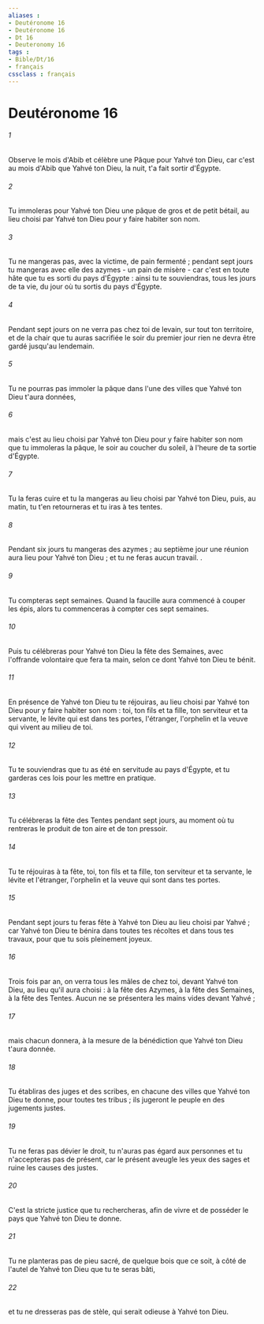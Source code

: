 ```yaml
---
aliases : 
- Deutéronome 16
- Deutéronome 16
- Dt 16
- Deuteronomy 16
tags : 
- Bible/Dt/16
- français
cssclass : français
---
```


# Deutéronome 16

###### 1
Observe le mois d'Abib et célèbre une Pâque pour Yahvé ton Dieu, car c'est au mois d'Abib que Yahvé ton Dieu, la nuit, t'a fait sortir d'Égypte. 
###### 2
Tu immoleras pour Yahvé ton Dieu une pâque de gros et de petit bétail, au lieu choisi par Yahvé ton Dieu pour y faire habiter son nom. 
###### 3
Tu ne mangeras pas, avec la victime, de pain fermenté ; pendant sept jours tu mangeras avec elle des azymes - un pain de misère - car c'est en toute hâte que tu es sorti du pays d'Égypte : ainsi tu te souviendras, tous les jours de ta vie, du jour où tu sortis du pays d'Égypte. 
###### 4
Pendant sept jours on ne verra pas chez toi de levain, sur tout ton territoire, et de la chair que tu auras sacrifiée le soir du premier jour rien ne devra être gardé jusqu'au lendemain. 
###### 5
Tu ne pourras pas immoler la pâque dans l'une des villes que Yahvé ton Dieu t'aura données, 
###### 6
mais c'est au lieu choisi par Yahvé ton Dieu pour y faire habiter son nom que tu immoleras la pâque, le soir au coucher du soleil, à l'heure de ta sortie d'Égypte. 
###### 7
Tu la feras cuire et tu la mangeras au lieu choisi par Yahvé ton Dieu, puis, au matin, tu t'en retourneras et tu iras à tes tentes. 
###### 8
Pendant six jours tu mangeras des azymes ; au septième jour une réunion aura lieu pour Yahvé ton Dieu ; et tu ne feras aucun travail. . 
###### 9
Tu compteras sept semaines. Quand la faucille aura commencé à couper les épis, alors tu commenceras à compter ces sept semaines. 
###### 10
Puis tu célébreras pour Yahvé ton Dieu la fête des Semaines, avec l'offrande volontaire que fera ta main, selon ce dont Yahvé ton Dieu te bénit. 
###### 11
En présence de Yahvé ton Dieu tu te réjouiras, au lieu choisi par Yahvé ton Dieu pour y faire habiter son nom : toi, ton fils et ta fille, ton serviteur et ta servante, le lévite qui est dans tes portes, l'étranger, l'orphelin et la veuve qui vivent au milieu de toi. 
###### 12
Tu te souviendras que tu as été en servitude au pays d'Égypte, et tu garderas ces lois pour les mettre en pratique. 
###### 13
Tu célébreras la fête des Tentes pendant sept jours, au moment où tu rentreras le produit de ton aire et de ton pressoir. 
###### 14
Tu te réjouiras à ta fête, toi, ton fils et ta fille, ton serviteur et ta servante, le lévite et l'étranger, l'orphelin et la veuve qui sont dans tes portes. 
###### 15
Pendant sept jours tu feras fête à Yahvé ton Dieu au lieu choisi par Yahvé ; car Yahvé ton Dieu te bénira dans toutes tes récoltes et dans tous tes travaux, pour que tu sois pleinement joyeux. 
###### 16
Trois fois par an, on verra tous les mâles de chez toi, devant Yahvé ton Dieu, au lieu qu'il aura choisi : à la fête des Azymes, à la fête des Semaines, à la fête des Tentes. Aucun ne se présentera les mains vides devant Yahvé ; 
###### 17
mais chacun donnera, à la mesure de la bénédiction que Yahvé ton Dieu t'aura donnée. 
###### 18
Tu établiras des juges et des scribes, en chacune des villes que Yahvé ton Dieu te donne, pour toutes tes tribus ; ils jugeront le peuple en des jugements justes. 
###### 19
Tu ne feras pas dévier le droit, tu n'auras pas égard aux personnes et tu n'accepteras pas de présent, car le présent aveugle les yeux des sages et ruine les causes des justes. 
###### 20
C'est la stricte justice que tu rechercheras, afin de vivre et de posséder le pays que Yahvé ton Dieu te donne. 
###### 21
Tu ne planteras pas de pieu sacré, de quelque bois que ce soit, à côté de l'autel de Yahvé ton Dieu que tu te seras bâti, 
###### 22
et tu ne dresseras pas de stèle, qui serait odieuse à Yahvé ton Dieu. 
